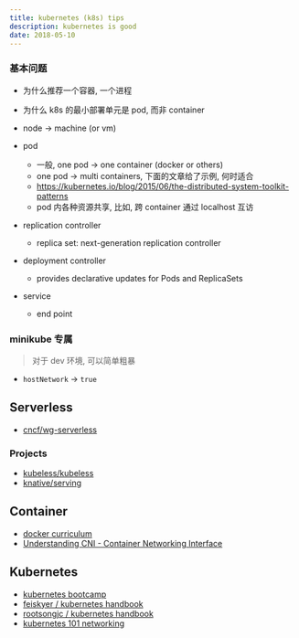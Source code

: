 ```yaml
---
title: kubernetes (k8s) tips
description: kubernetes is good
date: 2018-05-10
---
```


### 基本问题

* 为什么推荐一个容器, 一个进程
* 为什么 k8s 的最小部署单元是 pod, 而非 container

* node -> machine (or vm)

* pod
  - 一般, one pod -> one container (docker or others)
  - one pod -> multi containers, 下面的文章给了示例, 何时适合
  - https://kubernetes.io/blog/2015/06/the-distributed-system-toolkit-patterns
  - pod 内各种资源共享, 比如, 跨 container 通过 localhost 互访

* replication controller
  - replica set: next-generation replication controller

* deployment controller
  - provides declarative updates for Pods and ReplicaSets

* service
  - end point

### minikube 专属

> 对于 dev 环境, 可以简单粗暴

* `hostNetwork` -> `true`

## Serverless

* [cncf/wg-serverless](https://github.com/cncf/wg-serverless)

### Projects

* [kubeless/kubeless](https://github.com/kubeless/kubeless)
* [knative/serving](https://github.com/knative/serving)

## Container

* [docker curriculum](https://docker-curriculum.com)
* [Understanding CNI - Container Networking Interface](http://www.dasblinkenlichten.com/understanding-cni-container-networking-interface)

##  Kubernetes

* [kubernetes bootcamp](https://kubernetesbootcamp.github.io/kubernetes-bootcamp)
* [feiskyer / kubernetes handbook](https://github.com/feiskyer/kubernetes-handbook)
* [rootsongjc / kubernetes handbook](https://github.com/rootsongjc/kubernetes-handbook)
* [kubernetes 101 networking](http://www.dasblinkenlichten.com/kubernetes-101-networking)
